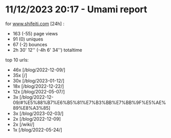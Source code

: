 # 11/12/2023 20:17 - Umami report
for www.shifeiti.com [24h] :

 - 163 (-55) page views
 - 91 (0) uniques
 - 67 (-2) bounces
 - 2h 30' 12'' (-4h 6' 34'') totaltime


top 10 urls:
 - 46x [/blog/2022-12-09/]
 - 35x [/]
 - 30x [/blog/2023-01-12/]
 - 18x [/blog/2022-12-22/]
 - 12x [/blog/2022-05-07/]
 - 3x [/blog/2022-12-09/#%E5%88%B7%E6%B5%81%E7%B3%BB%E7%BB%9F%E5%AE%89%E8%A3%85]
 - 3x [/blog/2023-02-03/]
 - 2x [/blog/2022-12-09]
 - 2x [/wiki/]
 - 1x [/blog/2022-05-24/]


